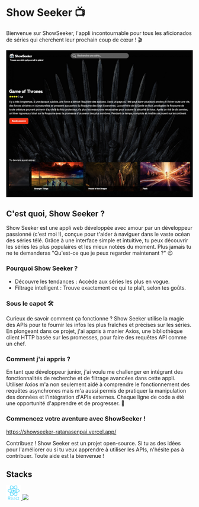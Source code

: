# Show Seeker 📺

Bienvenue sur ShowSeeker, l'appli incontournable pour tous les aficionados de séries qui cherchent leur prochain coup de cœur ! 🎬

![Logo](https://github.com/RatanaSenpai/ShowSeeker/blob/main/ShowSeeker.png)

## C'est quoi, Show Seeker ?

Show Seeker est une appli web développée avec amour par un développeur passionné (c'est moi !), conçue pour t'aider à naviguer dans le vaste océan des séries télé. Grâce à une interface simple et intuitive, tu peux découvrir les séries les plus populaires et les mieux notées du moment. Plus jamais tu ne te demanderas "Qu'est-ce que je peux regarder maintenant ?" 😉

### Pourquoi Show Seeker ?

- Découvre les tendances : Accède aux séries les plus en vogue.
- Filtrage intelligent : Trouve exactement ce qui te plaît, selon tes goûts.


### Sous le capot 🛠
Curieux de savoir comment ça fonctionne ? Show Seeker utilise la magie des APIs pour te fournir les infos les plus fraîches et précises sur les séries. En plongeant dans ce projet, j'ai appris à manier Axios, une bibliothèque client HTTP basée sur les promesses, pour faire des requêtes API comme un chef.

### Comment j'ai appris ?
En tant que développeur junior, j'ai voulu me challenger en intégrant des fonctionnalités de recherche et de filtrage avancées dans cette appli. Utiliser Axios m'a non seulement aidé à comprendre le fonctionnement des requêtes asynchrones mais m'a aussi permis de pratiquer la manipulation des données et l'intégration d'APIs externes. Chaque ligne de code a été une opportunité d'apprendre et de progresser. 🚀

### Commencez votre aventure avec ShowSeeker !

https://showseeker-ratanasenpai.vercel.app/

Contribuez !
Show Seeker est un projet open-source. Si tu as des idées pour l'améliorer ou si tu veux apprendre à utiliser les APIs, n'hésite pas à contribuer. Toute aide est la bienvenue !

## Stacks
<p align="left">  <a href="https://reactjs.org/" target="_blank" rel="noreferrer"> <img src="https://raw.githubusercontent.com/devicons/devicon/master/icons/react/react-original-wordmark.svg" alt="react" width="40" height="40"/> </a> <img src="https://fiverr-res.cloudinary.com/images/t_thumbnail3_3,q_auto,f_auto/gigs/328756676/original/6ae5c91407076e38503132c0b1e9b80ae5022b27/help-in-axios-and-mongodb-queries.png"/> </p> 




